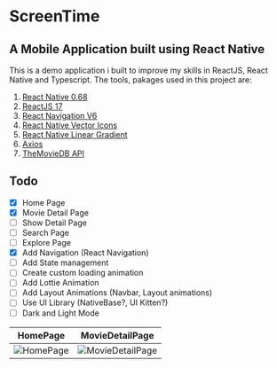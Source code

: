 # ScreenTime

## A Mobile Application built using React Native

This is a demo application i built to improve my skills in ReactJS, React Native and Typescript.
The tools, pakages used in this project are:
1. [React Native 0.68](https://reactnative.dev/)
2. [ReactJS 17](https://reactjs.org/)
3. [React Navigation V6](https://reactnavigation.org/)
4. [React Native Vector Icons](https://github.com/oblador/react-native-vector-icons)
5. [React Native Linear Gradient](https://github.com/react-native-linear-gradient/react-native-linear-gradient)
6. [Axios](https://github.com/axios/axios)
7. [TheMovieDB API](https://developers.themoviedb.org/3)

## Todo
- [x] Home Page
- [x] Movie Detail Page
- [ ] Show Detail Page
- [ ] Search Page
- [ ] Explore Page
- [x] Add Navigation (React Navigation)
- [ ] Add State management
- [ ] Create custom loading animation
- [ ] Add Lottie Animation
- [ ] Add Layout Animations (Navbar, Layout animations)
- [ ] Use UI Library (NativeBase?, UI Kitten?)
- [ ] Dark and Light Mode

| HomePage  |MovieDetailPage|
| ------------- | ------------- |
| ![HomePage](https://github.com/NigellRudge/ScreenTime/blob/main/src/assets/Simulator%20Screen%20Recording%20-%20iPhone%2013%20-%202022-07-03%20at%2013.55.39.gif)  | ![MovieDetailPage](https://github.com/NigellRudge/ScreenTime/blob/main/src/assets/Simulator%20Screen%20Recording%20-%20iPhone%2013%20-%202022-07-03%20at%2013.57.12.gif)  |
